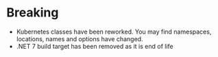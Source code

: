 # Breaking

*   Kubernetes classes have been reworked. You may find namespaces, locations, names and options have changed.
*   .NET 7 build target has been removed as it is end of life
